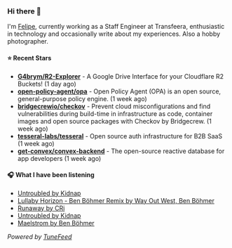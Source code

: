 ### Hi there 👋

I'm [Felipe](https://felipevm.com), currently working as a Staff Engineer at Transfeera, enthusiastic in technology and occasionally write about my experiences. Also a hobby photographer.

#### ⭐ Recent Stars
- **[G4brym/R2-Explorer](https://github.com/G4brym/R2-Explorer)** - A Google Drive Interface for your Cloudflare R2 Buckets! (1 day ago)
- **[open-policy-agent/opa](https://github.com/open-policy-agent/opa)** - Open Policy Agent (OPA) is an open source, general-purpose policy engine. (1 week ago)
- **[bridgecrewio/checkov](https://github.com/bridgecrewio/checkov)** - Prevent cloud misconfigurations and find vulnerabilities during build-time in infrastructure as code, container images and open source packages with Checkov by Bridgecrew. (1 week ago)
- **[tesseral-labs/tesseral](https://github.com/tesseral-labs/tesseral)** - Open source auth infrastructure for B2B SaaS (1 week ago)
- **[get-convex/convex-backend](https://github.com/get-convex/convex-backend)** - The open-source reactive database for app developers (1 week ago)

#### 🎧 What I have been listening
- [Untroubled by Kidnap](https://open.spotify.com/track/28WFDBPuVavZOK0KxkYSd7)
- [Lullaby Horizon - Ben Böhmer Remix by Way Out West, Ben Böhmer](https://open.spotify.com/track/4g4GLJVprlEgI70dtGdlKW)
- [Runaway by CRi](https://open.spotify.com/track/4c9cjz0wdhuYig5orsRhTx)
- [Untroubled by Kidnap](https://open.spotify.com/track/28WFDBPuVavZOK0KxkYSd7)
- [Maelstrom by Ben Böhmer](https://open.spotify.com/track/4ItMchWCT6d3acnzQfcpmy)

_Powered by [TuneFeed](https://tunefeed.app?ref=github.com)_
